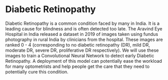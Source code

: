 # Diabetic Retinopathy

Diabetic Retinopathy is a common condition faced by many in India. It is a leading cause for blindness and is often detected too late. The Aravind Eye Hospital in India released a dataset in 2019 of images taken using fundus photography in rural India by clinicians from the hospital. These images are ranked 0 - 4 (corresponding to no diabetic retinopathy (DR), mild DR, moderate DR, severe DR, proliferative DR respectively). We will use these images to train a Convolutional Neural Network to detect early Diabetic Retinopathy. A deployment of this model can potentially ease the workload for many optometrists and help people get the care that they need to potentially cure this condition.
